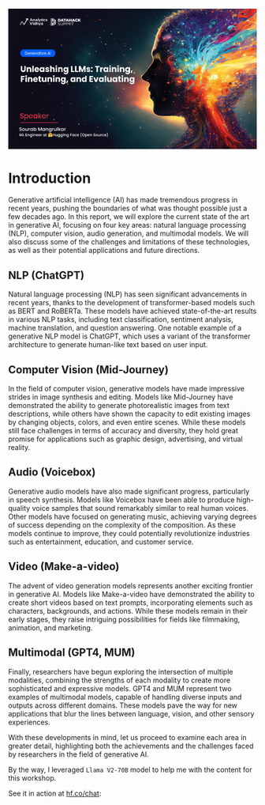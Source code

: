 ![LLM Workshop](../assets/banner.png)

# Introduction

Generative artificial intelligence (AI) has made tremendous progress in recent years, pushing the boundaries of what was thought possible just a few decades ago. In this report, we will explore the current state of the art in generative AI, focusing on four key areas: natural language processing (NLP), computer vision, audio generation, and multimodal models. We will also discuss some of the challenges and limitations of these technologies, as well as their potential applications and future directions.

## NLP (ChatGPT)

Natural language processing (NLP) has seen significant advancements in recent years, thanks to the development of transformer-based models such as BERT and RoBERTa. These models have achieved state-of-the-art results in various NLP tasks, including text classification, sentiment analysis, machine translation, and question answering. One notable example of a generative NLP model is ChatGPT, which uses a variant of the transformer architecture to generate human-like text based on user input.

## Computer Vision (Mid-Journey)

In the field of computer vision, generative models have made impressive strides in image synthesis and editing. Models like Mid-Journey have demonstrated the ability to generate photorealistic images from text descriptions, while others have shown the capacity to edit existing images by changing objects, colors, and even entire scenes. While these models still face challenges in terms of accuracy and diversity, they hold great promise for applications such as graphic design, advertising, and virtual reality.

## Audio (Voicebox)

Generative audio models have also made significant progress, particularly in speech synthesis. Models like Voicebox have been able to produce high-quality voice samples that sound remarkably similar to real human voices. Other models have focused on generating music, achieving varying degrees of success depending on the complexity of the composition. As these models continue to improve, they could potentially revolutionize industries such as entertainment, education, and customer service.

## Video (Make-a-video)

The advent of video generation models represents another exciting frontier in generative AI. Models like Make-a-video have demonstrated the ability to create short videos based on text prompts, incorporating elements such as characters, backgrounds, and actions. While these models remain in their early stages, they raise intriguing possibilities for fields like filmmaking, animation, and marketing.

## Multimodal (GPT4, MUM)

Finally, researchers have begun exploring the intersection of multiple modalities, combining the strengths of each modality to create more sophisticated and expressive models. GPT4 and MUM represent two examples of multimodal models, capable of handling diverse inputs and outputs across different domains. These models pave the way for new applications that blur the lines between language, vision, and other sensory experiences.

With these developments in mind, let us proceed to examine each area in greater detail, highlighting both the achievements and the challenges faced by researchers in the field of generative AI.

By the way, I leveraged `Llama V2-70B` model to help me with the content for this workshop.

See it in action at [hf.co/chat](https://hf.co/chat/):




